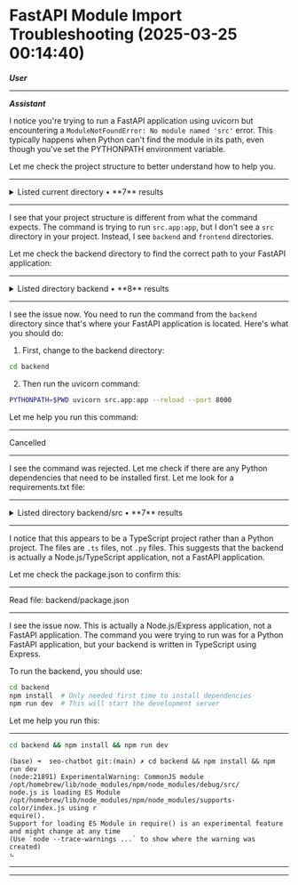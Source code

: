 <!-- Generated by SpecStory -->

# FastAPI Module Import Troubleshooting (2025-03-25 00:14:40)

_**User**_



---

_**Assistant**_

I notice you're trying to run a FastAPI application using uvicorn but encountering a `ModuleNotFoundError: No module named 'src'` error. This typically happens when Python can't find the module in its path, even though you've set the PYTHONPATH environment variable.

Let me check the project structure to better understand how to help you.


---

<details>
            <summary>Listed current directory • **7** results</summary>
        
| Name |
|-------|
| 📄 `.env` |
| 📁 `seoAgent` |
| 📄 `.DS_Store` |
| 📁 `.git` |
| 📁 `frontend` |
| 📁 `backend` |
| 📁 `.next` |

</details>

---

I see that your project structure is different from what the command expects. The command is trying to run `src.app:app`, but I don't see a `src` directory in your project. Instead, I see `backend` and `frontend` directories.

Let me check the backend directory to find the correct path to your FastAPI application:


---

<details>
            <summary>Listed directory backend • **8** results</summary>
        
| Name |
|-------|
| 📁 `src` |
| 📄 `.env` |
| 📄 `package.json` |
| 📁 `dist` |
| 📄 `tsconfig.json` |
| 📁 `prisma` |
| 📄 `package-lock.json` |
| 📁 `node_modules` |

</details>

---

I see the issue now. You need to run the command from the `backend` directory since that's where your FastAPI application is located. Here's what you should do:

1. First, change to the backend directory:
```bash
cd backend
```

2. Then run the uvicorn command:
```bash
PYTHONPATH=$PWD uvicorn src.app:app --reload --port 8000
```

Let me help you run this command:


---

Cancelled

---

I see the command was rejected. Let me check if there are any Python dependencies that need to be installed first. Let me look for a requirements.txt file:


---

<details>
            <summary>Listed directory backend/src • **7** results</summary>
        
| Name |
|-------|
| 📄 `index.ts` |
| 📄 `client.ts` |
| 📁 `routes` |
| 📁 `middleware` |
| 📁 `utils` |
| 📁 `config` |
| 📁 `models` |

</details>

---

I notice that this appears to be a TypeScript project rather than a Python project. The files are `.ts` files, not `.py` files. This suggests that the backend is actually a Node.js/TypeScript application, not a FastAPI application.

Let me check the package.json to confirm this:


---

Read file: backend/package.json

---

I see the issue now. This is actually a Node.js/Express application, not a FastAPI application. The command you were trying to run was for a Python FastAPI application, but your backend is written in TypeScript using Express.

To run the backend, you should use:

```bash
cd backend
npm install  # Only needed first time to install dependencies
npm run dev  # This will start the development server
```

Let me help you run this:


---

```bash
cd backend && npm install && npm run dev
```

```
(base) ➜  seo-chatbot git:(main) ✗ cd backend && npm install && npm run dev
(node:21891) ExperimentalWarning: CommonJS module /opt/homebrew/lib/node_modules/npm/node_modules/debug/src/
node.js is loading ES Module /opt/homebrew/lib/node_modules/npm/node_modules/supports-color/index.js using r
equire().
Support for loading ES Module in require() is an experimental feature and might change at any time
(Use `node --trace-warnings ...` to show where the warning was created)
⠦
```

---



---

